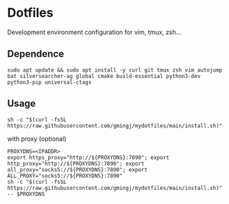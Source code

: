 # Dotfiles

Development environment configuration for vim, tmux, zsh...

## Dependence

```shell
sudo apt update && sudo apt install -y curl git tmux zsh vim autojump bat silversearcher-ag global cmake build-essential python3-dev python3-pip universal-ctags
```

## Usage

```shell
sh -c "$(curl -fsSL https://raw.githubusercontent.com/gmingj/mydotfiles/main/install.sh)"
```

with proxy (optional)
```shell
PROXYDNS=<IPADDR>
export https_proxy="http://${PROXYDNS}:7890"; export http_proxy="http://${PROXYDNS}:7890"; export all_proxy="socks5://${PROXYDNS}:7890"; export ALL_PROXY="socks5://${PROXYDNS}:7890"
sh -c "$(curl -fsSL https://raw.githubusercontent.com/gmingj/mydotfiles/main/install.sh)" -- $PROXYDNS
```
